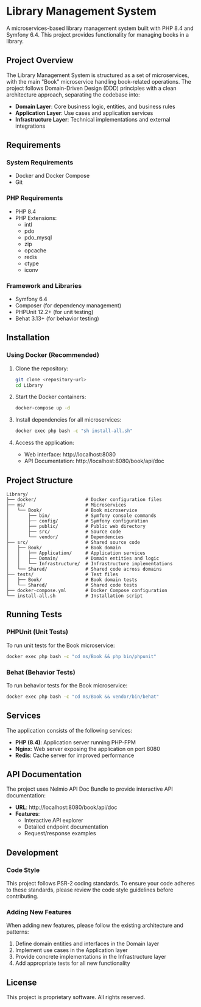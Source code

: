 # Library Management System

A microservices-based library management system built with PHP 8.4 and Symfony 6.4. This project provides functionality for managing books in a library.

## Project Overview

The Library Management System is structured as a set of microservices, with the main "Book" microservice handling book-related operations. The project follows Domain-Driven Design (DDD) principles with a clean architecture approach, separating the codebase into:

- **Domain Layer**: Core business logic, entities, and business rules
- **Application Layer**: Use cases and application services
- **Infrastructure Layer**: Technical implementations and external integrations

## Requirements

### System Requirements

- Docker and Docker Compose
- Git

### PHP Requirements

- PHP 8.4
- PHP Extensions:
  - intl
  - pdo
  - pdo_mysql
  - zip
  - opcache
  - redis
  - ctype
  - iconv

### Framework and Libraries

- Symfony 6.4
- Composer (for dependency management)
- PHPUnit 12.2+ (for unit testing)
- Behat 3.13+ (for behavior testing)

## Installation

### Using Docker (Recommended)

1. Clone the repository:
   ```bash
   git clone <repository-url>
   cd Library
   ```

2. Start the Docker containers:
   ```bash
   docker-compose up -d
   ```

3. Install dependencies for all microservices:
   ```bash
   docker exec php bash -c "sh install-all.sh"
   ```

4. Access the application:
   - Web interface: http://localhost:8080
   - API Documentation: http://localhost:8080/book/api/doc

## Project Structure

```
Library/
├── docker/                  # Docker configuration files
├── ms/                      # Microservices
│   └── Book/                # Book microservice
│       ├── bin/             # Symfony console commands
│       ├── config/          # Symfony configuration
│       ├── public/          # Public web directory
│       ├── src/             # Source code
│       └── vendor/          # Dependencies
├── src/                     # Shared source code
│   ├── Book/                # Book domain
│   │   ├── Application/     # Application services
│   │   ├── Domain/          # Domain entities and logic
│   │   └── Infrastructure/  # Infrastructure implementations
│   └── Shared/              # Shared code across domains
├── tests/                   # Test files
│   ├── Book/                # Book domain tests
│   └── Shared/              # Shared code tests
├── docker-compose.yml       # Docker Compose configuration
└── install-all.sh           # Installation script
```

## Running Tests

### PHPUnit (Unit Tests)

To run unit tests for the Book microservice:

```bash
docker exec php bash -c "cd ms/Book && php bin/phpunit"
```

### Behat (Behavior Tests)

To run behavior tests for the Book microservice:

```bash
docker exec php bash -c "cd ms/Book && vendor/bin/behat"
```

## Services

The application consists of the following services:

- **PHP (8.4)**: Application server running PHP-FPM
- **Nginx**: Web server exposing the application on port 8080
- **Redis**: Cache server for improved performance

## API Documentation

The project uses Nelmio API Doc Bundle to provide interactive API documentation:

- **URL**: http://localhost:8080/book/api/doc
- **Features**:
  - Interactive API explorer
  - Detailed endpoint documentation
  - Request/response examples

## Development

### Code Style

This project follows PSR-2 coding standards. To ensure your code adheres to these standards, please review the code style guidelines before contributing.

### Adding New Features

When adding new features, please follow the existing architecture and patterns:

1. Define domain entities and interfaces in the Domain layer
2. Implement use cases in the Application layer
3. Provide concrete implementations in the Infrastructure layer
4. Add appropriate tests for all new functionality

## License

This project is proprietary software. All rights reserved.